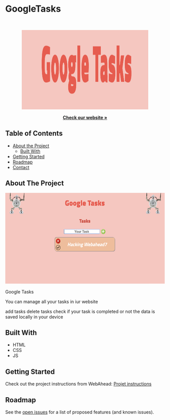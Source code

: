 # GoogleTasks



<!-- PROJECT LOGO -->
<br />

<p align="center">
  <img src="./images/logo.png" width="400" height="250"/>
</p>
<p align="center">
  
  <p align="center">
    <a href="https://webahead7.github.io/GoogleTasks/"><strong>Check our website »</strong></a>
  </p>
</p>



<!-- TABLE OF CONTENTS -->
## Table of Contents

* [About the Project](#about-the-project)
  * [Built With](#built-with)
* [Getting Started](#getting-started)
* [Roadmap](#roadmap)
* [Contact](#contact)


<!-- ABOUT THE PROJECT -->
## About The Project
<p align="center">
  <img src="./images/screen.png" width="600" height="286" />
</p>

Google Tasks 

You can manage all your tasks in iur website 

add tasks 
delete tasks 
check if your task is completed or not 
the data is saved locally in your device


## Built With
* HTML
* CSS
* JS


<!-- GETTING STARTED -->
## Getting Started

Check out the project instructions from WebAhead: [Projet instructions](https://github.com/WebAhead/master-reference/tree/master/coursebook/week-4/project)


<!-- ROADMAP -->
## Roadmap

See the [open issues](https://github.com/WebAhead7/GoogleTasks/issues) for a list of proposed features (and known issues).



